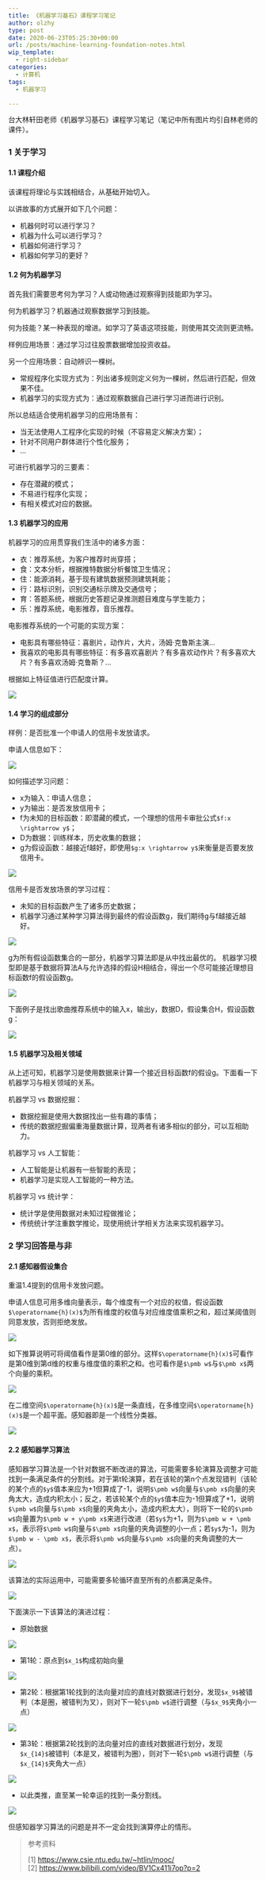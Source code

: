```yaml
---
title: 《机器学习基石》课程学习笔记
author: olzhy
type: post
date: 2020-06-23T05:25:30+00:00
url: /posts/machine-learning-foundation-notes.html
wip_template:
  - right-sidebar
categories:
  - 计算机
tags:
  - 机器学习

---
```

台大林轩田老师《机器学习基石》课程学习笔记（笔记中所有图片均引自林老师的课件）。

### 1 关于学习

#### 1.1 课程介绍

该课程将理论与实践相结合，从基础开始切入。

以讲故事的方式展开如下几个问题：

* 机器何时可以进行学习？
* 机器为什么可以进行学习？
* 机器如何进行学习？
* 机器如何学习的更好？

#### 1.2 何为机器学习

首先我们需要思考何为学习？人或动物通过观察得到技能即为学习。

何为机器学习？机器通过观察数据学习到技能。

何为技能？某一种表现的增进。如学习了英语这项技能，则使用其交流则更流畅。

样例应用场景：通过学习过往股票数据增加投资收益。

另一个应用场景：自动辨识一棵树。
* 常规程序化实现方式为：列出诸多规则定义何为一棵树，然后进行匹配，但效果不佳。
* 机器学习的实现方式为：通过观察数据自己进行学习进而进行识别。

所以总结适合使用机器学习的应用场景有：
* 当无法使用人工程序化实现的时候（不容易定义解决方案）；
* 针对不同用户群体进行个性化服务；
* ...

可进行机器学习的三要素：
* 存在潜藏的模式；
* 不易进行程序化实现；
* 有相关模式对应的数据。

#### 1.3 机器学习的应用

机器学习的应用贯穿我们生活中的诸多方面：
* 衣：推荐系统，为客户推荐时尚穿搭；
* 食：文本分析，根据推特数据分析餐馆卫生情况；
* 住：能源消耗，基于现有建筑数据预测建筑耗能；
* 行：路标识别，识别交通标示牌及交通信号；
* 育：答题系统，根据历史答题记录推测题目难度与学生能力；
* 乐：推荐系统，电影推荐，音乐推荐。

电影推荐系统的一个可能的实现方案：
* 电影具有哪些特征：喜剧片，动作片，大片，汤姆·克鲁斯主演…
* 我喜欢的电影具有哪些特征：有多喜欢喜剧片？有多喜欢动作片？有多喜欢大片？有多喜欢汤姆·克鲁斯？…

根据如上特征值进行匹配度计算。

![](https://olzhy.github.io/static/images/uploads/2020/06/1-machine-learning-foundation-a-possible-ml-solution-for-recommender-system.png#center)

#### 1.4 学习的组成部分

样例：是否批准一个申请人的信用卡发放请求。

申请人信息如下：

![](https://olzhy.github.io/static/images/uploads/2020/06/1-machine-learning-foundation-applicant-information.png#center)

如何描述学习问题：
* x为输入：申请人信息；
* y为输出：是否发放信用卡；
* f为未知的目标函数：即潜藏的模式，一个理想的信用卡审批公式`$f:x \rightarrow y$`；
* D为数据：训练样本，历史收集的数据；
* g为假设函数：越接近f越好，即使用`$g:x \rightarrow y$`来衡量是否要发放信用卡。

![](https://olzhy.github.io/static/images/uploads/2020/06/1-machine-learning-foundation-basic-notations-for-learning-problem.png#center)

信用卡是否发放场景的学习过程：
* 未知的目标函数产生了诸多历史数据；
* 机器学习通过某种学习算法得到最终的假设函数g，我们期待g与f越接近越好。

![](https://olzhy.github.io/static/images/uploads/2020/06/1-machine-learning-foundation-learning-flow-for-credit-approve.png#center)

g为所有假设函数集合的一部分，机器学习算法即是从中找出最优的。
机器学习模型即是基于数据将算法A与允许选择的假设H相结合，得出一个尽可能接近理想目标函数f的假设函数g。

![](https://olzhy.github.io/static/images/uploads/2020/06/1-machine-learning-foundation-the-learning-model.png#center)

下面例子是找出歌曲推荐系统中的输入x，输出y，数据D，假设集合H，假设函数g：

![](https://olzhy.github.io/static/images/uploads/2020/06/1-machine-learning-foundation-song-recommendation.png#center)

#### 1.5 机器学习及相关领域

从上述可知，机器学习是使用数据来计算一个接近目标函数f的假设g。下面看一下机器学习与相关领域的关系。

机器学习 vs 数据挖掘：
* 数据挖掘是使用大数据找出一些有趣的事情；
* 传统的数据挖掘偏重海量数据计算，现两者有诸多相似的部分，可以互相助力。

机器学习 vs 人工智能：
* 人工智能是让机器有一些智能的表现；
* 机器学习是实现人工智能的一种方法。

机器学习 vs 统计学：
* 统计学是使用数据对未知过程做推论；
* 传统统计学注重数学推论，现使用统计学相关方法来实现机器学习。

### 2 学习回答是与非

#### 2.1 感知器假设集合

重温1.4提到的信用卡发放问题。

申请人信息可用多维向量表示，每个维度有一个对应的权值，假设函数`$\operatorname{h}(x)$`为所有维度的权值与对应维度值乘积之和，超过某阈值则同意发放，否则拒绝发放。

![](https://olzhy.github.io/static/images/uploads/2020/06/2-machine-learning-foundation-a-simple-hypothesis-set.png#center)

如下推算说明可将阈值看作是第0维的部分。这样`$\operatorname{h}(x)$`可看作是第0维到第d维的权重与维度值的乘积之和。也可看作是`$\pmb w$`与`$\pmb x$`两个向量的乘积。

![](https://olzhy.github.io/static/images/uploads/2020/06/2-machine-learning-foundation-vector-form-of-perceptron-hypothesis.png#center)

在二维空间`$\operatorname{h}(x)$`是一条直线，在多维空间`$\operatorname{h}(x)$`是一个超平面。感知器即是一个线性分类器。

![](https://olzhy.github.io/static/images/uploads/2020/06/2-machine-learning-foundation-perceptrons-in-r2.png#center)

#### 2.2 感知器学习算法

感知器学习算法是一个针对数据不断改进的算法，可能需要多轮演算及调整才可能找到一条满足条件的分割线。对于第t轮演算，若在该轮的第n个点发现错判（该轮的某个点的`$y$`值本来应为+1但算成了-1，说明`$\pmb w$`向量与`$\pmb x$`向量的夹角太大，造成内积太小；反之，若该轮某个点的`$y$`值本应为-1但算成了+1，说明`$\pmb w$`向量与`$\pmb x$`向量的夹角太小，造成内积太大），则将下一轮的`$\pmb w$`向量置为`$\pmb w + y\pmb x$`来进行改进（若`$y$`为+1，则为`$\pmb w + \pmb x$`，表示将`$\pmb w$`向量与`$\pmb x$`向量的夹角调整的小一点；若`$y$`为-1，则为`$\pmb w - \pmb x$`，表示将`$\pmb w$`向量与`$\pmb x$`向量的夹角调整的大一点）。

![](https://olzhy.github.io/static/images/uploads/2020/06/2-machine-learning-foundation-perceptron-learning-algorithm.png#center)

该算法的实际运用中，可能需要多轮循环直至所有的点都满足条件。

![](https://olzhy.github.io/static/images/uploads/2020/06/2-machine-learning-foundation-practical-implementation-of-pla.png#center)

下面演示一下该算法的演进过程：
* 原始数据

![](https://olzhy.github.io/static/images/uploads/2020/06/2-machine-learning-foundation-seeing-is-believing-0.png#center)

* 第1轮：原点到`$x_1$`构成初始向量

![](https://olzhy.github.io/static/images/uploads/2020/06/2-machine-learning-foundation-seeing-is-believing-1.png#center)

* 第2轮：根据第1轮找到的法向量对应的直线对数据进行划分，发现`$x_9$`被错判（本是圈，被错判为叉），则对下一轮`$\pmb w$`进行调整（与`$x_9$`夹角小一点）

![](https://olzhy.github.io/static/images/uploads/2020/06/2-machine-learning-foundation-seeing-is-believing-2.png#center)

* 第3轮：根据第2轮找到的法向量对应的直线对数据进行划分，发现`$x_{14}$`被错判（本是叉，被错判为圈），则对下一轮`$\pmb w$`进行调整（与`$x_{14}$`夹角大一点）

![](https://olzhy.github.io/static/images/uploads/2020/06/2-machine-learning-foundation-seeing-is-believing-3.png#center)

* 以此类推，直至某一轮幸运的找到一条分割线。

![](https://olzhy.github.io/static/images/uploads/2020/06/2-machine-learning-foundation-seeing-is-believing-finally.png#center)

但感知器学习算法的问题是并不一定会找到演算停止的情形。




> 参考资料
>
> [1]&nbsp;<a href="https://www.csie.ntu.edu.tw/~htlin/mooc/" target="blank">https://www.csie.ntu.edu.tw/~htlin/mooc/</a>
> [2]&nbsp;<a href="https://www.bilibili.com/video/BV1Cx411i7op?p=2" target="blank">https://www.bilibili.com/video/BV1Cx411i7op?p=2</a>
